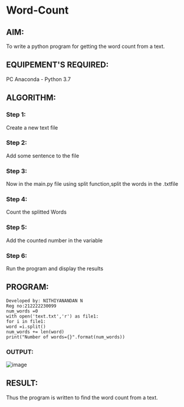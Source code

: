 # Word-Count
## AIM:
To write a python program for getting the word count from a text.
## EQUIPEMENT'S REQUIRED: 
PC
Anaconda - Python 3.7
## ALGORITHM: 
### Step 1:
Create a new text file
### Step 2: 
Add some sentence to the file 
### Step 3: 
Now in the main.py file using split function,split the words in the .txtfile
### Step 4:  
Count the splitted Words
### Step 5: 
 Add the counted number in the variable
### Step 6: 
Run the program and display the results
## PROGRAM:
```
Developed by: NITHIYANANDAN N
Reg no:212222230099
num_words =0
with open('text.txt','r') as file1:
for i in file1:
word =i.split()
num_words += len(word)
print("Number of words={}".format(num_words))
```

### OUTPUT:
![image](https://github.com/NITHIYANANDAN278/Word-Count/assets/121784636/97123b8b-5a8a-4eaf-8d3c-42fd3deff940)



## RESULT:
Thus the program is written to find the word count from a text.
